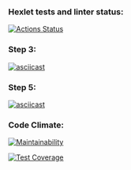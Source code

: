 ### Hexlet tests and linter status:
[![Actions Status](https://github.com/OlgaSolod/python-project-50/workflows/hexlet-check/badge.svg)](https://github.com/OlgaSolod/python-project-50/actions)


### Step 3:
[![asciicast](https://asciinema.org/a/tFYj7XjhlJa4vrXY5cIn0EaIe.svg)](https://asciinema.org/a/tFYj7XjhlJa4vrXY5cIn0EaIe)

### Step 5:
[![asciicast](https://asciinema.org/a/Dl9GuC4o4NfoQjj5X1ZRbltPt.svg)](https://asciinema.org/a/Dl9GuC4o4NfoQjj5X1ZRbltPt)


### Code Climate:
[![Maintainability](https://api.codeclimate.com/v1/badges/24888c725e31f81b77d3/maintainability)](https://codeclimate.com/github/OlgaSolod/python-project-50/maintainability)

[![Test Coverage](https://api.codeclimate.com/v1/badges/24888c725e31f81b77d3/test_coverage)](https://codeclimate.com/github/OlgaSolod/python-project-50/test_coverage)
